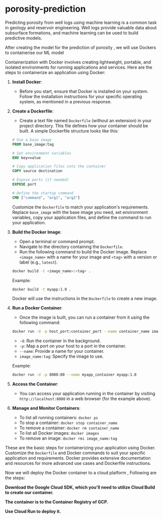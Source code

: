 
# porosity-prediction

Predicting porosity from well logs using machine learning is a common task in geology and reservoir engineering. Well logs provide valuable data about subsurface formations, and machine learning can be used to build predictive models.

After creating the model for the prediction of porosity , we will use Dockers to containerise our ML model

Containerization with Docker involves creating lightweight, portable, and isolated environments for running applications and services. Here are the steps to containerize an application using Docker:

1. **Install Docker**:
   - Before you start, ensure that Docker is installed on your system. Follow the installation instructions for your specific operating system, as mentioned in a previous response.

2. **Create a Dockerfile**:
   - Create a text file named `Dockerfile` (without an extension) in your project directory. This file defines how your container should be built. A simple Dockerfile structure looks like this:

   ```Dockerfile
   # Use a base image
   FROM base_image:tag

   # Set environment variables
   ENV key=value

   # Copy application files into the container
   COPY source destination

   # Expose ports (if needed)
   EXPOSE port

   # Define the startup command
   CMD ["command", "arg1", "arg2"]
   ```

   Customize the `Dockerfile` to match your application's requirements. Replace `base_image` with the base image you need, set environment variables, copy your application files, and define the command to run your application.

3. **Build the Docker Image**:
   - Open a terminal or command prompt.
   - Navigate to the directory containing the `Dockerfile`.
   - Run the following command to build the Docker image. Replace `<image_name>` with a name for your image and `<tag>` with a version or label (e.g., `latest`).

   ```bash
   docker build -t <image_name>:<tag> .
   ```

   Example:
   ```bash
   docker build -t myapp:1.0 .
   ```

   Docker will use the instructions in the `Dockerfile` to create a new image.

4. **Run a Docker Container**:
   - Once the image is built, you can run a container from it using the following command:

   ```bash
   docker run -d -p host_port:container_port --name container_name image_name:tag
   ```

   - `-d`: Run the container in the background.
   - `-p`: Map a port on your host to a port in the container.
   - `--name`: Provide a name for your container.
   - `image_name:tag`: Specify the image to use.

   Example:
   ```bash
   docker run -d -p 8080:80 --name myapp_container myapp:1.0
   ```

5. **Access the Container**:
   - You can access your application running in the container by visiting `http://localhost:8080` in a web browser (for the example above).

6. **Manage and Monitor Containers**:
   - To list all running containers: `docker ps`
   - To stop a container: `docker stop container_name`
   - To remove a container: `docker rm container_name`
   - To list all Docker images: `docker images`
   - To remove an image: `docker rmi image_name:tag`

These are the basic steps for containerizing your application using Docker. Customize the `Dockerfile` and Docker commands to suit your specific application and requirements. Docker provides extensive documentation and resources for more advanced use cases and Dockerfile instructions.

Now we will deploy the Docker container to a cloud platform , Following are the steps:

**Download the Google Cloud SDK, which you'll need to utilize Cloud Build to create our container.**

**The container is to the Container Registry of GCP.**

**Use Cloud Run to deploy it.**

## 
